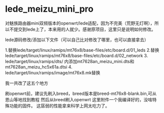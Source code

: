 # lede_meizu_mini_pro
对魅族路由器mini双频版本的openwrt/lede适配，因为不完美（荒野无灯啊），所以不提交到lede上了，本来用的人就少。感谢原项目，这里只是说明如何修改。

lede源码修改/添加以下文件（可以自己比对修改了哪里，也可以直接拿去）

1.替换lede/target/linux/ramips/mt76x8/base-files/etc/board.d/01_leds 
2.替换lede/target/linux/ramips/mt76x8/base-files/etc/board.d/02_network
3. lede/target/linux/ramips/dts/ 内添加mt7628an_meizu_mini.dts和mt7628an_meizu_hc5x61a.dtsi
4. lede/target/linux/ramips/image/mt76x8.mk替换

我一共改了这五个地方

刷openwrt前，建议先刷入breed，breed版本是breed-mt76x8-blank.bin,可从恩山等地找到教程
然后从breed刷入openwrt
这里附件一个我编译好的，没啥特殊功能的固件。
这孱弱的性能拿来科学上网太吃力了。
